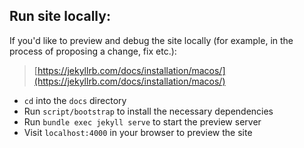 ## Run site locally:
If you'd like to preview and debug the site locally (for example, in the process of proposing a change, fix etc.):

> [https://jekyllrb.com/docs/installation/macos/](https://jekyllrb.com/docs/installation/macos/)

- `cd` into the `docs` directory
- Run `script/bootstrap` to install the necessary dependencies
- Run `bundle exec jekyll serve` to start the preview server
- Visit `localhost:4000` in your browser to preview the site